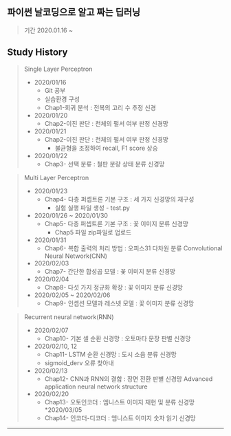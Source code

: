 ## 파이썬 날코딩으로 알고 짜는 딥러닝

> 기간 2020.01.16 ~      

## Study History
>Single Layer Perceptron
>* 2020/01/16
>    * Git 공부
>    * 실습환경 구성
>    * Chap1-회귀 분석 : 전복의 고리 수 추정 신경    
>* 2020/01/20
>    * Chap2-이진 판단 : 천체의 펄서 여부 판정 신경망
>* 2020/01/21
>    * Chap2-이진 판단 : 천체의 펄서 여부 판정 신경망
>        * 불균형을 조정하여 recall, F1 score 상승
>* 2020/01/22
>    * Chap3- 선택 분류 : 철판 분량 상태 분류 신경망

>Multi Layer Perceptron
>* 2020/01/23
>    * Chap4- 다층 퍼셉트론 기본 구조 : 세 가지 신경망의 재구성
>        * 실험 실행 파일 생성 - test.py
>* 2020/01/26 ~ 2020/01/30
>    * Chap5- 다층 퍼셉트론 기본 구조 : 꽃 이미지 분류 신경망
>        * Chap5 파일 zip파일로 업로드 
>* 2020/01/31
>    * Chap6- 복합 출력의 처리 방법 : 오피스31 다차원 분류
>Convolutional Neural Network(CNN)
>* 2020/02/03
>    * Chap7- 간단한 합성곱 모델 : 꽃 이미지 분류 신경망
>* 2020/02/04 
>    * Chap8- 다섯 가지 정규화 확장 : 꽃 이미지 분류 신경망
>* 2020/02/05 ~ 2020/02/06
>    * Chap9- 인셉션 모델과 레스넷 모델 : 꽃 이미지 분류 신경망

>Recurrent neural network(RNN)
>* 2020/02/07
>    * Chap10- 기본 셀 순환 신경망 : 오토마타 문장 판별 신경망
>* 2020/02/10, 12
>    * Chap11- LSTM 순환 신경망 : 도시 소음 분류 신경망
>    * sigmoid_derv 오류 찾아내
>* 2020/02/13
>    * Chap12- CNN과 RNN의 결합 : 장면 전환 판별 신경망
>Advanced application neural network structure
>* 2020/02/20
>    * Chap13- 오토인코더 : 엠니스트 이미지 재현 및 분류 신경망
>*2020/03/05
>    * Chap14- 인코더-디코더 : 엠니스트 이미지 숫자 읽기 신경망
<hr/>



<br>
